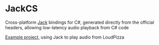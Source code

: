 # JackCS
Cross-platform [Jack](https://jackaudio.org/) bindings for C#, generated directly from the official headers, allowing low-latency audio playback from C# code

[Example project](https://github.com/Beyley/LoudPizza/tree/main/LoudPizza.Backends.Jack2), using Jack to play audio from LoudPizza
